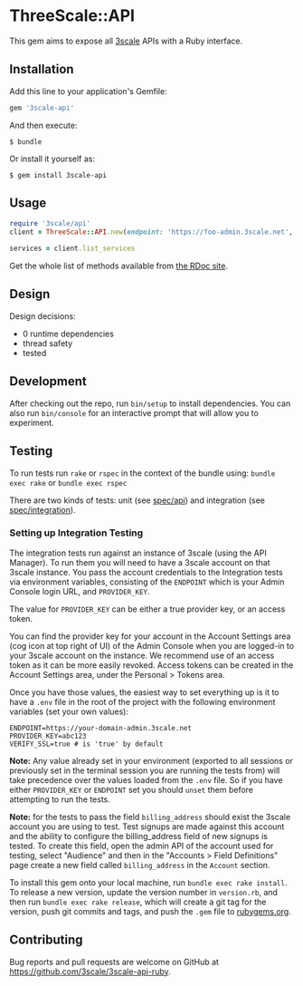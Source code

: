 # ThreeScale::API


This gem aims to expose all [3scale](http://3scale.net) APIs with a Ruby interface.


## Installation

Add this line to your application's Gemfile:

```ruby
gem '3scale-api'
```

And then execute:

    $ bundle

Or install it yourself as:

    $ gem install 3scale-api

## Usage


```ruby
require '3scale/api'
client = ThreeScale::API.new(endpoint: 'https://foo-admin.3scale.net', provider_key: 'foobar')

services = client.list_services
```

Get the whole list of methods available from [the RDoc site](http://www.rubydoc.info/gems/3scale-api/ThreeScale/API/Client).

## Design

Design decisions:

* 0 runtime dependencies
* thread safety
* tested

## Development

After checking out the repo, run `bin/setup` to install dependencies. You can also run `bin/console` for an 
interactive prompt that will allow you to experiment.

## Testing

To run tests run `rake` or `rspec` in the context of the bundle using:
`bundle exec rake` or `bundle exec rspec`

There are two kinds of tests: unit (see [spec/api](spec/api)) and integration (see [spec/integration](spec/integration)).

### Setting up Integration Testing
The integration tests run against an instance of 3scale (using the API Manager). 
To run them you will need to have a 3scale account on that 3scale instance. 
You pass the account credentials to the Integration tests via environment variables, 
consisting of the `ENDPOINT` which is your Admin Console login URL, and `PROVIDER_KEY`.

The value for `PROVIDER_KEY` can be either a true provider key, or an access token. 

You can find the provider key for your account in the Account Settings area (cog icon at top right of UI) of the 
Admin Console when you are logged-in to your 3scale account on the instance. 
We recommend use of an access token as it can be more easily revoked. 
Access tokens can be created in the Account Settings area, under the Personal > Tokens area.

Once you have those values, the easiest way to set everything up is it to have a `.env` file in the root of the project with the following 
environment variables (set your own values):

```
ENDPOINT=https://your-domain-admin.3scale.net
PROVIDER_KEY=abc123
VERIFY_SSL=true # is 'true' by default
```

**Note:** Any value already set in your environment (exported to all sessions or previously set in the terminal session you are 
running the tests from) will take precedence over the values loaded from the `.env` file. So if you have either `PROVIDER_KEY` or
`ENDPOINT` set you should `unset` them before attempting to run the tests.

**Note:** for the tests to pass the field `billing_address` should exist the 3scale account you are using to test. Test signups
are made against this account and the ability to configure the billing_address field of new signups is tested. To create this field, 
open the admin API of the account used for testing, select "Audience" and then in the "Accounts > Field Definitions" page create a new
field called `billing_address` in the `Account` section.

To install this gem onto your local machine, run `bundle exec rake install`. 
To release a new version, update the version number in `version.rb`, and then run `bundle exec rake release`, 
which will create a git tag for the version, push git commits and tags, and push the `.gem` file to
[rubygems.org](https://rubygems.org).

## Contributing

Bug reports and pull requests are welcome on GitHub at https://github.com/3scale/3scale-api-ruby.
